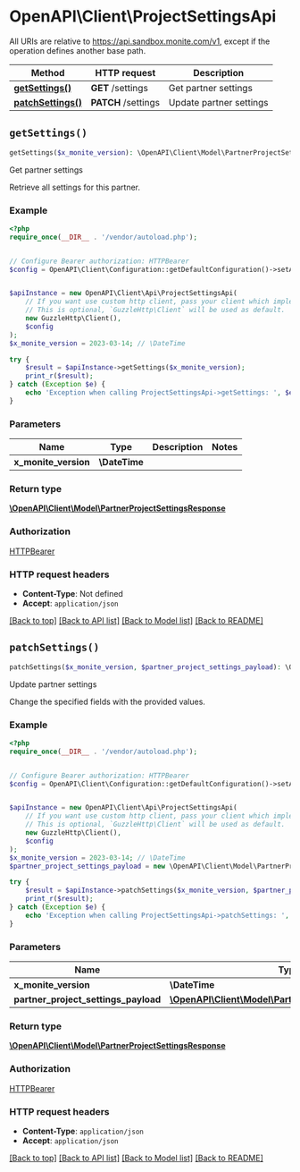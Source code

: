 # OpenAPI\Client\ProjectSettingsApi

All URIs are relative to https://api.sandbox.monite.com/v1, except if the operation defines another base path.

| Method | HTTP request | Description |
| ------------- | ------------- | ------------- |
| [**getSettings()**](ProjectSettingsApi.md#getSettings) | **GET** /settings | Get partner settings |
| [**patchSettings()**](ProjectSettingsApi.md#patchSettings) | **PATCH** /settings | Update partner settings |


## `getSettings()`

```php
getSettings($x_monite_version): \OpenAPI\Client\Model\PartnerProjectSettingsResponse
```

Get partner settings

Retrieve all settings for this partner.

### Example

```php
<?php
require_once(__DIR__ . '/vendor/autoload.php');


// Configure Bearer authorization: HTTPBearer
$config = OpenAPI\Client\Configuration::getDefaultConfiguration()->setAccessToken('YOUR_ACCESS_TOKEN');


$apiInstance = new OpenAPI\Client\Api\ProjectSettingsApi(
    // If you want use custom http client, pass your client which implements `GuzzleHttp\ClientInterface`.
    // This is optional, `GuzzleHttp\Client` will be used as default.
    new GuzzleHttp\Client(),
    $config
);
$x_monite_version = 2023-03-14; // \DateTime

try {
    $result = $apiInstance->getSettings($x_monite_version);
    print_r($result);
} catch (Exception $e) {
    echo 'Exception when calling ProjectSettingsApi->getSettings: ', $e->getMessage(), PHP_EOL;
}
```

### Parameters

| Name | Type | Description  | Notes |
| ------------- | ------------- | ------------- | ------------- |
| **x_monite_version** | **\DateTime**|  | |

### Return type

[**\OpenAPI\Client\Model\PartnerProjectSettingsResponse**](../Model/PartnerProjectSettingsResponse.md)

### Authorization

[HTTPBearer](../../README.md#HTTPBearer)

### HTTP request headers

- **Content-Type**: Not defined
- **Accept**: `application/json`

[[Back to top]](#) [[Back to API list]](../../README.md#endpoints)
[[Back to Model list]](../../README.md#models)
[[Back to README]](../../README.md)

## `patchSettings()`

```php
patchSettings($x_monite_version, $partner_project_settings_payload): \OpenAPI\Client\Model\PartnerProjectSettingsResponse
```

Update partner settings

Change the specified fields with the provided values.

### Example

```php
<?php
require_once(__DIR__ . '/vendor/autoload.php');


// Configure Bearer authorization: HTTPBearer
$config = OpenAPI\Client\Configuration::getDefaultConfiguration()->setAccessToken('YOUR_ACCESS_TOKEN');


$apiInstance = new OpenAPI\Client\Api\ProjectSettingsApi(
    // If you want use custom http client, pass your client which implements `GuzzleHttp\ClientInterface`.
    // This is optional, `GuzzleHttp\Client` will be used as default.
    new GuzzleHttp\Client(),
    $config
);
$x_monite_version = 2023-03-14; // \DateTime
$partner_project_settings_payload = new \OpenAPI\Client\Model\PartnerProjectSettingsPayload(); // \OpenAPI\Client\Model\PartnerProjectSettingsPayload

try {
    $result = $apiInstance->patchSettings($x_monite_version, $partner_project_settings_payload);
    print_r($result);
} catch (Exception $e) {
    echo 'Exception when calling ProjectSettingsApi->patchSettings: ', $e->getMessage(), PHP_EOL;
}
```

### Parameters

| Name | Type | Description  | Notes |
| ------------- | ------------- | ------------- | ------------- |
| **x_monite_version** | **\DateTime**|  | |
| **partner_project_settings_payload** | [**\OpenAPI\Client\Model\PartnerProjectSettingsPayload**](../Model/PartnerProjectSettingsPayload.md)|  | |

### Return type

[**\OpenAPI\Client\Model\PartnerProjectSettingsResponse**](../Model/PartnerProjectSettingsResponse.md)

### Authorization

[HTTPBearer](../../README.md#HTTPBearer)

### HTTP request headers

- **Content-Type**: `application/json`
- **Accept**: `application/json`

[[Back to top]](#) [[Back to API list]](../../README.md#endpoints)
[[Back to Model list]](../../README.md#models)
[[Back to README]](../../README.md)
